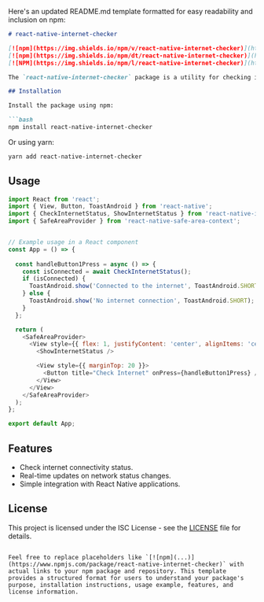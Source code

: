 Here's an updated README.md template formatted for easy readability and inclusion on npm:

```markdown
# react-native-internet-checker

[![npm](https://img.shields.io/npm/v/react-native-internet-checker)](https://www.npmjs.com/package/react-native-internet-checker)
[![npm](https://img.shields.io/npm/dt/react-native-internet-checker)](https://www.npmjs.com/package/react-native-internet-checker)
[![NPM](https://img.shields.io/npm/l/react-native-internet-checker)](https://github.com/your-username/react-native-internet-checker/blob/main/LICENSE)

The `react-native-internet-checker` package is a utility for checking internet connectivity within React Native applications. It simplifies the process of monitoring network status changes and providing real-time feedback to users.

## Installation

Install the package using npm:

```bash
npm install react-native-internet-checker
```

Or using yarn:

```bash
yarn add react-native-internet-checker
```

## Usage

```javascript
import React from 'react';
import { View, Button, ToastAndroid } from 'react-native';
import { CheckInternetStatus, ShowInternetStatus } from 'react-native-internet-checker';
import { SafeAreaProvider } from 'react-native-safe-area-context';


// Example usage in a React component
const App = () => {
  
  const handleButton1Press = async () => {
    const isConnected = await CheckInternetStatus();
    if (isConnected) {
      ToastAndroid.show('Connected to the internet', ToastAndroid.SHORT);
    } else {
      ToastAndroid.show('No internet connection', ToastAndroid.SHORT);
    }
  };

  return (
    <SafeAreaProvider>
      <View style={{ flex: 1, justifyContent: 'center', alignItems: 'center' }}>
        <ShowInternetStatus />

        <View style={{ marginTop: 20 }}>
          <Button title="Check Internet" onPress={handleButton1Press} />
        </View>
      </View>
    </SafeAreaProvider>
  );
};

export default App;

```

## Features

- Check internet connectivity status.
- Real-time updates on network status changes.
- Simple integration with React Native applications.

## License

This project is licensed under the ISC License - see the [LICENSE](https://github.com/your-username/react-native-internet-checker/blob/main/LICENSE) file for details.
```

Feel free to replace placeholders like `[![npm](...)](https://www.npmjs.com/package/react-native-internet-checker)` with actual links to your npm package and repository. This template provides a structured format for users to understand your package's purpose, installation instructions, usage example, features, and license information.